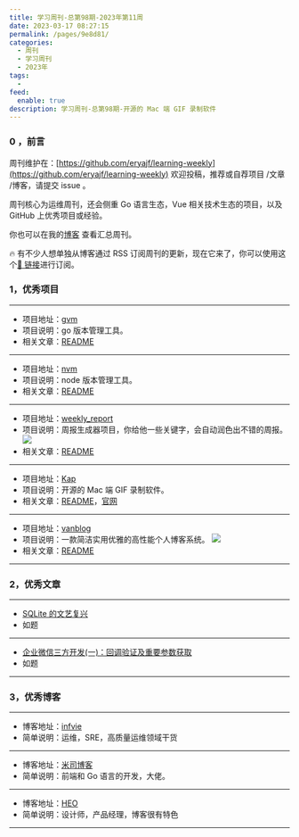 ```yaml
---
title: 学习周刊-总第98期-2023年第11周
date: 2023-03-17 08:27:15
permalink: /pages/9e8d81/
categories:
  - 周刊
  - 学习周刊
  - 2023年
tags:
  -
feed:
  enable: true
description: 学习周刊-总第98期-开源的 Mac 端 GIF 录制软件
---
```


### 0 ，前言

周刊维护在：[https://github.com/eryajf/learning-weekly](https://github.com/eryajf/learning-weekly) 欢迎投稿，推荐或自荐项目 /文章 /博客，请提交 issue 。

周刊核心为运维周刊，还会侧重 Go 语言生态，Vue 相关技术生态的项目，以及 GitHub 上优秀项目或经验。

你也可以在我的[博客](http://fsvip.gitee.io/hexo-theme-fluid//learning-weekly/) 查看汇总周刊。

🔥 有不少人想单独从博客通过 RSS 订阅周刊的更新，现在它来了，你可以使用这个[🔗 链接](http://fsvip.gitee.io/hexo-theme-fluid//learning-weekly.xml)进行订阅。

### 1，优秀项目

---

- 项目地址：[gvm](https://github.com/moovweb/gvm)
- 项目说明：go 版本管理工具。
- 相关文章：[README](https://github.com/moovweb/gvm#readme)

---

- 项目地址：[nvm](https://github.com/nvm-sh/nvm)
- 项目说明：node 版本管理工具。
- 相关文章：[README](https://github.com/nvm-sh/nvm#readme)

---

- 项目地址：[weekly_report](https://github.com/guaguaguaxia/weekly_report)
- 项目说明：周报生成器项目，你给他一些关键字，会自动润色出不错的周报。
  ![](http://t.eryajf.net/imgs/2023/02/f2745f9c67d3fc7a.png)
- 相关文章：[README](https://github.com/guaguaguaxia/weekly_report#readme)

---

- 项目地址：[Kap](https://github.com/wulkano/kap)
- 项目说明：开源的 Mac 端 GIF 录制软件。
- 相关文章：[README](https://github.com/wulkano/kap#readme)，[官网](https://getkap.co/)

---

- 项目地址：[vanblog](https://github.com/Mereithhh/vanblog)
- 项目说明：一款简洁实用优雅的高性能个人博客系统。
  ![](http://t.eryajf.net/imgs/2023/02/2d4487e30d2366b6.png)
- 相关文章：[README](https://github.com/Mereithhh/vanblog#readme)

---

### 2，优秀文章

---

- [SQLite 的文艺复兴](https://www.bmpi.dev/dev/renaissance-sqlite/)
- 如题

---

- [企业微信三方开发(一)：回调验证及重要参数获取](https://blog.csdn.net/YNEWA/article/details/106784137)
- 如题

---

### 3，优秀博客

---

- 博客地址：[infvie](https://www.infvie.com/)
- 简单说明：运维，SRE，高质量运维领域干货

---

- 博客地址：[米司博客](https://blog.misitebao.com/)
- 简单说明：前端和 Go 语言的开发，大佬。

---

- 博客地址：[HEO](https://blog.zhheo.com/)
- 简单说明：设计师，产品经理，博客很有特色

---
